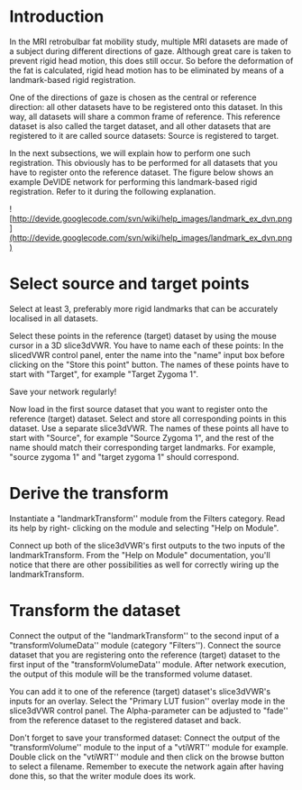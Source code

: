 # Introduction #

In the MRI retrobulbar fat mobility study, multiple MRI datasets are made of a subject during different directions of gaze. Although great care is taken to prevent rigid head motion, this does still occur. So before the deformation of the fat is calculated, rigid head motion has to be eliminated by means of a landmark-based rigid registration.

One of the directions of gaze is chosen as the central or reference direction: all other datasets have to be registered onto this dataset. In this way, all datasets will share a common frame of reference.  This reference dataset is also called the target dataset, and all other datasets that are registered to it are called source datasets:  Source is registered to target.

In the next subsections, we will explain how to perform one such registration. This obviously has to be performed for all datasets that you have to register onto the reference dataset. The figure below shows an example DeVIDE network for performing this landmark-based rigid registration. Refer to it during the following explanation.

![http://devide.googlecode.com/svn/wiki/help_images/landmark_ex_dvn.png](http://devide.googlecode.com/svn/wiki/help_images/landmark_ex_dvn.png)

# Select source and target points #
Select at least 3, preferably more rigid landmarks that can be accurately localised in all datasets.

Select these points in the reference (target) dataset by using the mouse cursor in a 3D slice3dVWR. You have to name each of these points: In the slicedVWR control panel, enter the name into the "name" input box before clicking on the "Store this point" button. The names of these points have to start with "Target", for example "Target Zygoma 1".

Save your network regularly!

Now load in the first source dataset that you want to register onto the reference (target) dataset.  Select and store all corresponding points in this dataset. Use a separate slice3dVWR. The names of these points all have to start with "Source", for example "Source Zygoma 1", and the rest of the name should match their corresponding target landmarks.  For example, "source zygoma 1" and "target zygoma 1" should correspond.

# Derive the transform #
Instantiate a "landmarkTransform'' module from the Filters category. Read its help by right- clicking on the module and selecting "Help on Module".

Connect up both of the slice3dVWR's first outputs to the two inputs of the landmarkTransform.  From the "Help on Module" documentation, you'll notice that there are other possibilities as well for correctly wiring up the landmarkTransform.

# Transform the dataset #
Connect the output of the "landmarkTransform'' to the second input of a "transformVolumeData'' module (category "Filters''). Connect the source dataset that you are registering onto the reference (target) dataset to the first input of the "transformVolumeData'' module. After network execution, the output of this module will be the transformed volume dataset.

You can add it to one of the reference (target) dataset's slice3dVWR's inputs for an overlay. Select the "Primary LUT fusion'' overlay mode in the slice3dVWR control panel. The Alpha-parameter can be adjusted to "fade'' from the reference dataset to the registered dataset and back.

Don't forget to save your transformed dataset: Connect the output of the "transformVolume'' module to the input of a "vtiWRT'' module for example. Double click on the "vtiWRT'' module and then click on the browse button to select a filename. Remember to execute the network again after having done this, so that the writer module does its work.